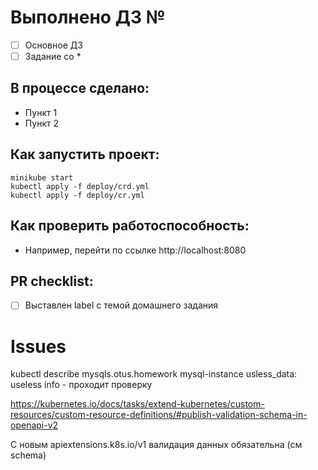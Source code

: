 # Выполнено ДЗ №

- [ ] Основное ДЗ
- [ ] Задание со \*

## В процессе сделано:

- Пункт 1
- Пункт 2

## Как запустить проект:

```
minikube start
kubectl apply -f deploy/crd.yml
kubectl apply -f deploy/cr.yml
```

## Как проверить работоспособность:

- Например, перейти по ссылке http://localhost:8080

## PR checklist:

- [ ] Выставлен label с темой домашнего задания

# Issues

kubectl describe mysqls.otus.homework mysql-instance
usless_data: useless info - проходит проверку

https://kubernetes.io/docs/tasks/extend-kubernetes/custom-resources/custom-resource-definitions/#publish-validation-schema-in-openapi-v2

С новым apiextensions.k8s.io/v1 валидация данных обязательна (см schema)
